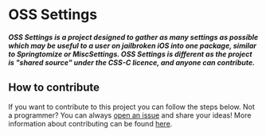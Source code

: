 # OSS Settings
##### OSS Settings is a project designed to gather as many settings as possible which may be useful to a user on jailbroken iOS into one package, similar to Springtomize or MiscSettings. OSS Settings is different as the project is "shared source" under the CSS-C licence, and anyone can contribute.

## How to contribute
If you want to contribute to this project you can follow the steps below. Not a programmer? You can always [open an issue](https://github.com/castyte/osssettings/issues/new) and share your ideas! More information about contributing can be found [here](https://github.com/castyte/osssettings/blob/master/CONTRIBUTING.md).
